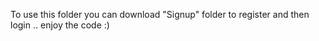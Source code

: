 To use this folder you can download "Signup" folder to register and then login .. enjoy the code :)

